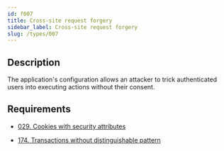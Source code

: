 ```yaml
---
id: f007
title: Cross-site request forgery
sidebar_label: Cross-site request forgery
slug: /types/007
---
```


## Description

The application's configuration
allows an attacker to trick authenticated users
into executing actions without their consent.

## Requirements

- [029. Cookies with security attributes](/criteria/session/029)

- [174. Transactions without distinguishable pattern](/criteria/source/174)
